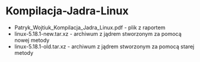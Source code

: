 # Kompilacja-Jadra-Linux

<ul>
  <li>Patryk_Wojtiuk_Kompilacja_Jadra_Linux.pdf - plik z raportem</li>
  <li>linux-5.18.1-new.tar.xz - archiwum z jądrem stworzonym za pomocą nowej metody</li>
  <li>linux-5.18.1-old.tar.xz - archiwum z jądrem stworzonym za pomocą starej metody</li>
</ul>
